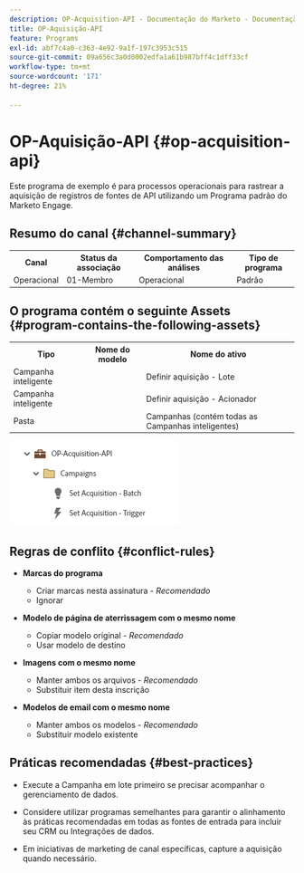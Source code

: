 ```yaml
---
description: OP-Acquisition-API - Documentação do Marketo - Documentação do produto
title: OP-Aquisição-API
feature: Programs
exl-id: abf7c4a0-c363-4e92-9a1f-197c3953c515
source-git-commit: 09a656c3a0d0002edfa1a61b987bff4c1dff33cf
workflow-type: tm+mt
source-wordcount: '171'
ht-degree: 21%

---
```


# OP-Aquisição-API {#op-acquisition-api}

Este programa de exemplo é para processos operacionais para rastrear a aquisição de registros de fontes de API utilizando um Programa padrão do Marketo Engage.

## Resumo do canal {#channel-summary}

<table style="table-layout:auto">
 <tbody>
  <tr>
   <th>Canal</th>
   <th>Status da associação</th>
   <th>Comportamento das análises</th>
   <th>Tipo de programa</th>
  </tr>
  <tr>
   <td>Operacional</td>
   <td>01-Membro</td>
   <td>Operacional</td>
   <td>Padrão</td>
  </tr>
 </tbody>
</table>

## O programa contém o seguinte Assets {#program-contains-the-following-assets}

<table style="table-layout:auto">
 <tbody>
  <tr>
   <th>Tipo</th>
   <th>Nome do modelo</th>
   <th>Nome do ativo</th>
  </tr>
  <tr>
   <td>Campanha inteligente</td>
   <td> </td>
   <td>Definir aquisição - Lote</td>
  </tr>
  <tr>
   <td>Campanha inteligente</td>
   <td> </td>
   <td>Definir aquisição - Acionador</td>
  </tr>
  <tr>
   <td>Pasta</td>
   <td> </td>
   <td>Campanhas (contém todas as Campanhas inteligentes)</td>
  </tr>
 </tbody>
</table>

![](assets/op-acquisition-api-1.png)

## Regras de conflito {#conflict-rules}

* **Marcas do programa**
   * Criar marcas nesta assinatura - _Recomendado_
   * Ignorar

* **Modelo de página de aterrissagem com o mesmo nome**
   * Copiar modelo original - _Recomendado_
   * Usar modelo de destino

* **Imagens com o mesmo nome**
   * Manter ambos os arquivos - _Recomendado_
   * Substituir item desta inscrição

* **Modelos de email com o mesmo nome**
   * Manter ambos os modelos - _Recomendado_
   * Substituir modelo existente

## Práticas recomendadas {#best-practices}

* Execute a Campanha em lote primeiro se precisar acompanhar o gerenciamento de dados.

* Considere utilizar programas semelhantes para garantir o alinhamento às práticas recomendadas em todas as fontes de entrada para incluir seu CRM ou Integrações de dados.

* Em iniciativas de marketing de canal específicas, capture a aquisição quando necessário.
